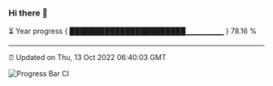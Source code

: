 ### Hi there 👋

⏳ Year progress { ███████████████████████▁▁▁▁▁▁▁ } 78.16 %

---

⏰ Updated on Thu, 13 Oct 2022 06:40:03 GMT

![Progress Bar CI](https://github.com/liununu/liununu/workflows/Progress%20Bar%20CI/badge.svg)
